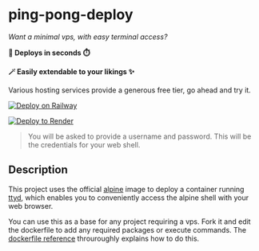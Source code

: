 # ping-pong-deploy

*Want a minimal vps, with easy terminal access?*

**🚅 Deploys in seconds ⏱️**

**🪄 Easily extendable to your likings ✨**

Various hosting services provide a generous free tier, go ahead and try it.

[![Deploy on Railway](https://railway.app/button.svg)](https://railway.app/template/kCNLnh?referralCode=8FcSW5)

[![Deploy to Render](https://render.com/images/deploy-to-render-button.svg)](https://render.com/deploy?repo=https://github.com/xyse/docker-alpine-vps)

> You will be asked to provide a username and password. This will be the credentials for your web shell.

## Description
This project uses the official [alpine](https://hub.docker.com/_/alpine) image to deploy a container running [ttyd](https://github.com/tsl0922/ttyd), which enables you to conveniently access the alpine shell with your web browser.

You can use this as a base for any project requiring a vps. Fork it and edit the dockerfile to add any required packages or execute commands. The [dockerfile reference](https://docs.docker.com/reference/dockerfile/) throuroughly explains how to do this.